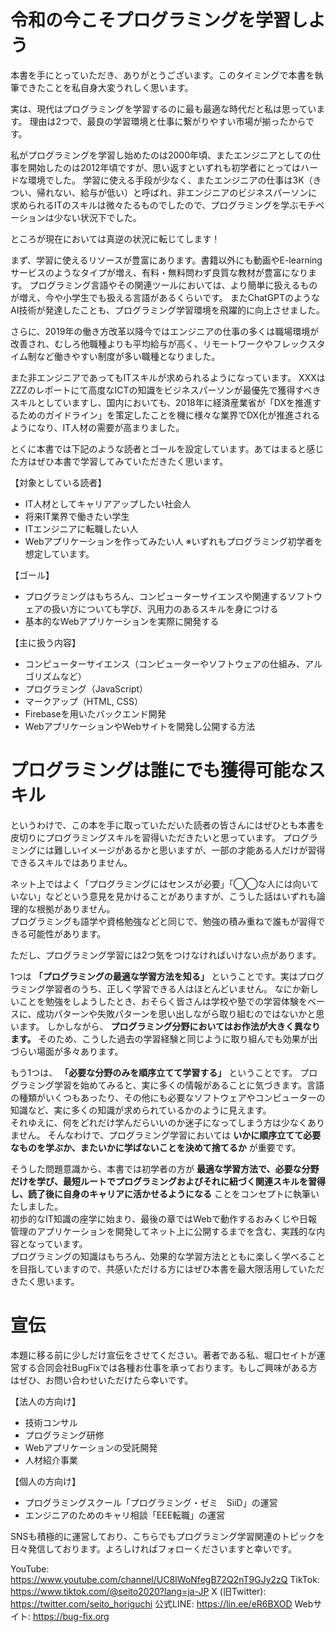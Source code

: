 # 令和の今こそプログラミングを学習しよう
本書を手にとっていただき、ありがとうございます。このタイミングで本書を執筆できたことを私自身大変うれしく思います。

実は、現代はプログラミングを学習するのに最も最適な時代だと私は思っています。
理由は2つで、最良の学習環境と仕事に繋がりやすい市場が揃ったからです。

私がプログラミングを学習し始めたのは2000年頃、またエンジニアとしての仕事を開始したのは2012年頃ですが、思い返すといずれも初学者にとってはハードな環境でした。
学習に使える手段が少なく、またエンジニアの仕事は3K（きつい、帰れない、給与が低い）と呼ばれ、非エンジニアのビジネスパーソンに求められるITのスキルは微々たるものでしたので、プログラミングを学ぶモチベーションは少ない状況下でした。

ところが現在においては真逆の状況に転じてします！

まず、学習に使えるリソースが豊富にあります。書籍以外にも動画やE-learningサービスのようなタイプが増え、有料・無料問わず良質な教材が豊富になります。
プログラミング言語やその関連ツールにおいては、より簡単に扱えるものが増え、今や小学生でも扱える言語があるくらいです。
またChatGPTのようなAI技術が発達したことも、プログラミング学習環境を飛躍的に向上させました。

さらに、2019年の働き方改革以降今ではエンジニアの仕事の多くは職場環境が改善され、むしろ他職種よりも平均給与が高く、リモートワークやフレックスタイム制など働きやすい制度が多い職種となりました。  

また非エンジニアであってもITスキルが求められるようになっています。
XXXはZZZのレポートにて高度なICTの知識をビジネスパーソンが最優先で獲得すべきスキルとしていますし、国内においても、2018年に経済産業省が「DXを推進するためのガイドライン」を策定したことを機に様々な業界でDX化が推進されるようになり、IT人材の需要が高まりました。
<!-- TODO -->

とくに本書では下記のような読者とゴールを設定しています。あてはまると感じた方はぜひ本書で学習してみていただきたく思います。

【対象としている読者】
- IT人材としてキャリアアップしたい社会人
- 将来IT業界で働きたい学生
- ITエンジニアに転職したい人
- Webアプリケーションを作ってみたい人
※いずれもプログラミング初学者を想定しています。

【ゴール】
- プログラミングはもちろん、コンピューターサイエンスや関連するソフトウェアの扱い方についても学び、汎用力のあるスキルを身につける
- 基本的なWebアプリケーションを実際に開発する

【主に扱う内容】
- コンピューターサイエンス（コンピューターやソフトウェアの仕組み、アルゴリズムなど）
- プログラミング（JavaScript）
- マークアップ（HTML, CSS）
- Firebaseを用いたバックエンド開発
- WebアプリケーションやWebサイトを開発し公開する方法

<!-- ...なお、わかりやすさを重視してプログラミングスキルと発言していますが、より正確には「ソフトウェアの開発スキル」などと表現するほうが本来望ましいです。  
プログラミングはこうしたスキルの一要素に過ぎず、プログラミングだけ学んでもできることはとても少ないからです。  
（要相談：プログラミング、コーディング、ソフトウェア開発、アプリケーション開発の表記） -->

# プログラミングは誰にでも獲得可能なスキル
というわけで、この本を手に取っていただいた読者の皆さんにはぜひとも本書を皮切りにプログラミングスキルを習得いただきたいと思っています。
プログラミングには難しいイメージがあるかと思いますが、一部の才能ある人だけが習得できるスキルではありません。

ネット上ではよく「プログラミングにはセンスが必要」「◯◯な人には向いていない」などという意見を見かけることがありますが、こうした話はいずれも論理的な根拠がありません。  
プログラミングも語学や資格勉強などと同じで、勉強の積み重ねで誰もが習得できる可能性があります。

ただし、プログラミング学習には2つ気をつけなければいけない点があります。

1つは __「プログラミングの最適な学習方法を知る」__ ということです。実はプログラミング学習者のうち、正しく学習できる人はほとんどいません。
なにか新しいことを勉強をしようしたとき、おそらく皆さんは学校や塾での学習体験をベースに、成功パターンや失敗パターンを思い出しながら取り組むのではないかと思います。
しかしながら、 __プログラミング分野においてはお作法が大きく異なります。__ そのため、こうした過去の学習経験と同じように取り組んでも効果が出づらい場面が多々あります。

もう1つは、 __「必要な分野のみを順序立てて学習する」__ ということです。
プログラミング学習を始めてみると、実に多くの情報があることに気づきます。言語の種類がいくつもあったり、その他にも必要なソフトウェアやコンピューターの知識など、実に多くの知識が求められているかのように見えます。  
それゆえに、何をどれだけ学んだらいいのか迷子になってしまう方は少なくありません。
そんなわけで、プログラミング学習においては __いかに順序立てて必要なものを学ぶか、またいかに学ばないことを決めて捨てるか__ が重要です。

そうした問題意識から、本書では初学者の方が __最適な学習方法で、必要な分野だけを学び、最短ルートでプログラミングおよびそれに紐づく関連スキルを習得し、読了後に自身のキャリアに活かせるようになる__ ことをコンセプトに執筆いたしました。  
初歩的なIT知識の座学に始まり、最後の章ではWebで動作するおみくじや日報管理のアプリケーションを開発してネット上に公開するまでを含む、実践的な内容となっています。  
プログラミングの知識はもちろん、効果的な学習方法とともに楽しく学べることを目指していますので、共感いただける方にはぜひ本書を最大限活用していただきたく思います。

# 宣伝
本題に移る前に少しだけ宣伝をさせてください。著者である私、堀口セイトが運営する合同会社BugFixでは各種お仕事を承っております。もしご興味がある方はぜひ、お問い合わせいただけたら幸いです。  

【法人の方向け】
- 技術コンサル
- プログラミング研修
- Webアプリケーションの受託開発
- 人材紹介事業

【個人の方向け】
- プログラミングスクール「プログラミング・ゼミ　SiiD」の運営
- エンジニアのためのキャリ相談「EEE転職」の運営

SNSも積極的に運営しており、こちらでもプログラミング学習関連のトピックを日々発信しております。よろしければフォローくださいますと幸いです。

YouTube: https://www.youtube.com/channel/UC8IWoNfegB72Q2nT9GJy2zQ
TikTok: https://www.tiktok.com/@seito2020?lang=ja-JP
X (旧Twitter): https://twitter.com/seito_horiguchi
公式LINE: https://lin.ee/eR6BXOD
Webサイト: https://bug-fix.org